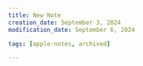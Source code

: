 ```yaml
---
title: New Note
creation_date: September 3, 2024
modification_date: September 6, 2024

tags: [apple-notes, archived]

---
```



